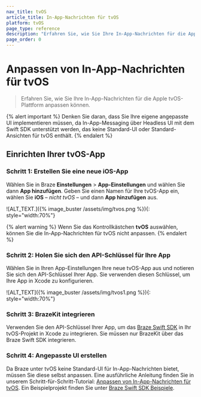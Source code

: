 ```yaml
---
nav_title: tvOS
article_title: In-App-Nachrichten für tvOS
platform: tvOS
page_type: reference
description: "Erfahren Sie, wie Sie Ihre In-App-Nachrichten für die Apple tvOS-Plattform anpassen können."
page_order: 0
---
```


# Anpassen von In-App-Nachrichten für tvOS

> Erfahren Sie, wie Sie Ihre In-App-Nachrichten für die Apple tvOS-Plattform anpassen können.

{% alert important %}
Denken Sie daran, dass Sie Ihre eigene angepasste UI implementieren müssen, da In-App-Messaging über Headless UI mit dem Swift SDK unterstützt werden, das keine Standard-UI oder Standard-Ansichten für tvOS enthält.
{% endalert %}

## Einrichten Ihrer tvOS-App

### Schritt 1: Erstellen Sie eine neue iOS-App

Wählen Sie in Braze **Einstellungen** > **App-Einstellungen** und wählen Sie dann **App hinzufügen**. Geben Sie einen Namen für Ihre tvOS-App ein, wählen Sie **iOS** – _nicht tvOS_ – und dann **App hinzufügen** aus.

![ALT_TEXT.]({% image_buster /assets/img/tvos.png %}){: style="width:70%"}

{% alert warning %}
Wenn Sie das Kontrollkästchen **tvOS** auswählen, können Sie die In-App-Nachrichten für tvOS nicht anpassen.
{% endalert %}

### Schritt 2: Holen Sie sich den API-Schlüssel für Ihre App

Wählen Sie in Ihren App-Einstellungen Ihre neue tvOS-App aus und notieren Sie sich den API-Schlüssel Ihrer App. Sie verwenden diesen Schlüssel, um Ihre App in Xcode zu konfigurieren.

![ALT_TEXT]({% image_buster /assets/img/tvos1.png %}){: style="width:70%"}

### Schritt 3: BrazeKit integrieren

Verwenden Sie den API-Schlüssel Ihrer App, um das [Braze Swift SDK](https://github.com/braze-inc/braze-swift-sdk) in Ihr tvOS-Projekt in Xcode zu integrieren. Sie müssen nur BrazeKit über das Braze Swift SDK integrieren.

### Schritt 4: Angepasste UI erstellen

Da Braze unter tvOS keine Standard-UI für In-App-Nachrichten bietet, müssen Sie diese selbst anpassen. Eine ausführliche Anleitung finden Sie in unserem Schritt-für-Schritt-Tutorial: [Anpassen von In-App-Nachrichten für tvOS](https://braze-inc.github.io/braze-swift-sdk/documentation/braze/in-app-message-customization). Ein Beispielprojekt finden Sie unter [Braze Swift SDK Beispiele](https://github.com/braze-inc/braze-swift-sdk/tree/main/Examples#inappmessages-custom-ui).
